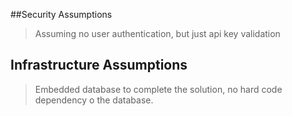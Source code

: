 ##Security Assumptions
> Assuming no user authentication, but just api key validation

## Infrastructure Assumptions

> Embedded database to  complete the solution, no hard code dependency o the database.

## 
